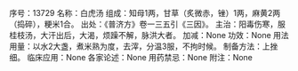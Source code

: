 序号：13729
名称：白虎汤
组成：知母1两，甘草（炙微赤，锉）1两，麻黄2两（捣碎），粳米1合。
出处：《普济方》卷一三五引《三因》。
主治：阳毒伤寒，服桂枝汤，大汗出后，大渴，烦躁不解，脉洪大者。
加减：None
功效：None
用法用量：以水2大盏，煮米熟为度，去滓，分温3服，不拘时候。
制备方法：上挫细。
临床应用：None
各家论述：None
用药禁忌：None
附注：None
